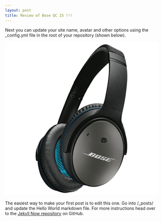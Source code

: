 ```yaml
---
layout: post
title: Review of Bose QC 25 !!!
---
```


Next you can update your site name, avatar and other options using the _config.yml file in the root of your repository (shown below).




![alt image](../images/bose.jpg)


The easiest way to make your first post is to edit this one. Go into /_posts/ and update the Hello World markdown file. For more instructions head over to the [Jekyll Now repository](https://github.com/barryclark/jekyll-now) on GitHub.
